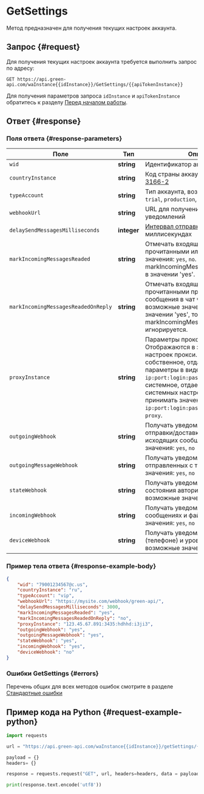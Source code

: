 # GetSettings

Метод предназначен для получения текущих настроек аккаунта.

## Запрос {#request}

Для получения текущих настроек аккаунта требуется выполнить запрос по адресу:
```
GET https://api.green-api.com/waInstance{{idInstance}}/GetSettings/{{apiTokenInstance}}
```

Для получения параметров запроса `idInstance` и `apiTokenInstance` обратитесь к разделу [Перед началом работы](../../before-start.md#parameters).

## Ответ {#response}

### Поля ответа {#response-parameters}

Поле | Тип |  Описание
----- | ----- | ----- 
`wid` | **string** | Идентификатор аккаунта в WhatsApp
`countryInstance` | **string** | Код страны аккаунта по стандарту [ISO 3166-2](https://ru.wikipedia.org/wiki/ISO_3166-2)
`typeAccount` | **string** | Тип аккаунта, возможные значения: `trial`, `production`, `vip`
`webhookUrl` | **string** | URL для получения входящих уведомлений
`delaySendMessagesMilliseconds` | **integer** | [Интервал отправки сообщений](../send-messages-delay.md) в миллисекундах
`markIncomingMessagesReaded` | **string** | Отмечать входящие сообщения прочитанными или нет, возможные значения: `yes`, `no`. Игнорируется, если markIncomingMessagesReadedOnReply в значении 'yes'.
`markIncomingMessagesReadedOnReply` | **string** | Отмечать входящие сообщения прочитанными при отправке сообщения в чат через API, возможные значения: `yes`, `no`. Если в значении 'yes', то настройка markIncomingMessagesReaded игнорируется.
`proxyInstance` | **string** | Параметры прокси аккаунта. Отображаются в зависимости от настроек прокси. Если прокси собственное, отдаются все параметры в виде `ip:port:login:password`. Если прокси системное, отдается в зависимости от системных настроек прокси. Может принимать значения: `ip:port:login:password` или `system proxy`.
`outgoingWebhook` | **string** | Получать уведомления о статусах отправки/доставки/прочтении исходящих сообщений, возможные значения: `yes`, `no`
`outgoingMessageWebhook` | **string** | Получать уведомления о сообщениях, отправленных с телефона, возможные значения: `yes`, `no`
`stateWebhook` | **string** | Получать уведомления об изменении состояния авторизации аккаунта, возможные значения: `yes`, `no`
`incomingWebhook` | **string** | Получать уведомления о входящих сообщениях и файлах, возможные значения: `yes`, `no`
`deviceWebhook` | **string** | Получать уведомления об устройстве (телефоне) и уровне заряда батареи, возможные значения: `yes`, `no`

### Пример тела ответа {#response-example-body}

```json
{
    "wid": "79001234567@c.us", 
    "countryInstance": "ru",
    "typeAccount": "vip",
    "webhookUrl": "https://mysite.com/webhook/green-api/",
    "delaySendMessagesMilliseconds": 3000,
    "markIncomingMessagesReaded": "yes",
    "markIncomingMessagesReadedOnReply": "no",
    "proxyInstance": "123.45.67.891:3435:hdhhd:i3ji3",
    "outgoingWebhook": "yes",
    "outgoingMessageWebhook": "yes",
    "stateWebhook": "yes",
    "incomingWebhook": "yes",
    "deviceWebhook": "no"
}
```

### Ошибки GetSettings {#errors}

Перечень общих для всех методов ошибок смотрите в разделе [Стандартные ошибки](../common-errors.md)

## Пример кода на Python  {#request-example-python}

```python
import requests

url = "https://api.green-api.com/waInstance{{idInstance}}/getSettings/{{apiTokenInstance}}"

payload = {}
headers= {}

response = requests.request("GET", url, headers=headers, data = payload)

print(response.text.encode('utf8'))
```